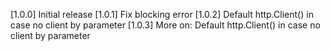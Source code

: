 [1.0.0] Initial release
[1.0.1] Fix blocking error
[1.0.2] Default http.Client() in case no client by parameter
[1.0.3] More on: Default http.Client() in case no client by parameter